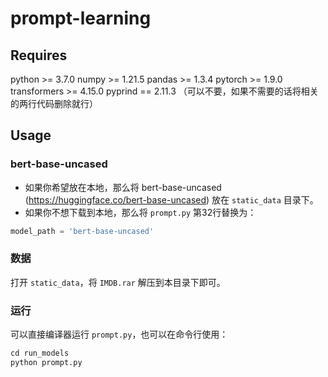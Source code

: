 # prompt-learning

## Requires
python >= 3.7.0
numpy >= 1.21.5
pandas >= 1.3.4
pytorch >= 1.9.0
transformers >= 4.15.0
pyprind == 2.11.3 （可以不要，如果不需要的话将相关的两行代码删除就行）

## Usage
### bert-base-uncased
- 如果你希望放在本地，那么将 bert-base-uncased (https://huggingface.co/bert-base-uncased) 放在 `static_data` 目录下。
- 如果你不想下载到本地，那么将 `prompt.py` 第32行替换为：
```python
model_path = 'bert-base-uncased'
```

### 数据
打开 `static_data`，将 `IMDB.rar` 解压到本目录下即可。

### 运行
可以直接编译器运行 `prompt.py`，也可以在命令行使用：
```python
cd run_models
python prompt.py
```
